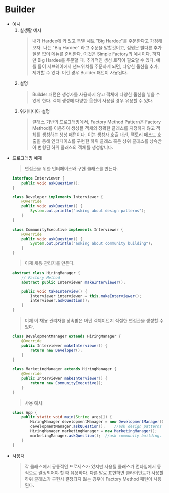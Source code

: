 # Builder

* 예시
   1. 실생활 예시
      > 내가 Hardee에 와 있고 특별 세트 "Big Hardee"를 주문한다고 가정해보자. 나는 "Big Hardee" 라고 주문을 말할것이고, 점원은 별다른 추가 질문 없이 메뉴를 준비한다. 이것은 Simple Factory의 예시이다. 하지만 Big Hardee를 주문할 때, 추가적인 생성 로직이 필요할 수 있다. 예를 들어 서브웨이에서 샌드위치를 주문하게 되면, 다양한 옵션을 추가, 제거할 수 있다. 이런 경우 Builder 패턴이 사용된다.
   2. 설명
      > Builder 패턴은 생성자를 사용하지 않고 객체에 다양한 옵션을 넣을 수 있게 한다. 객체 생성에 다양한 옵션이 사용될 경우 유용할 수 있다.
   3. 위키피디아 설명
      > 클래스 기반의 프로그래밍에서, Factory Method Pattern은 Factory Method를 이용하여 생성될 객체의 정확한 클래스를 지정하지 않고 객체를 생성하는 생성 패턴이다. 이는 생성자 호출 대신, 팩토리 메소드 호출을 통해 인터페이스를 구현한 하위 클래스 혹은 상위 클래스를 상속받아 변형된 하위 클래스의 객체를 생성합니다.
* 프로그래밍 예제
   > 면접관을 위한 인터페이스와 구현 클래스를 만든다.
   ```java
   interface Interviewer {
       public void askQuestion();
   }

   class Developer implements Interviewer {
       @Override
       public void askQuestion() {
           System.out.println("asking about design patterns");
       }
   }

   class CommunityExecutive implements Interviewer {
       @Override
       public void askQuestion() {
           System.out.println("asking about community building");
       }
   }
   ```
   > 이제 채용 관리자를 만든다.
   ```java
   abstract class HiringManager {
       // Factory Method
       abstract public Interviewer makeInterviewer();

       public void takeInterview() {
           Interviewer interviewer = this.makeInterviewer();
           interviewer.askQuestion();
       }
   }
   ```
   > 이제 이 채용 관리자를 상속받은 어떤 객체이던지 적절한 면접관을 생성할 수 있다.
   ```java
   class DevelopmentManager extends HiringManager {
       @Override
       public Interviewer makeInterviewer() {
           return new Developer();
       }
   }

   class MarketingManager extends HiringManager {
       @Override
       public Interviewer makeInterviewer() {
           return new CommunityExecutive();
       }
   }
   ```
   > 사용 예시
   ```java
   class App {
       public static void main(String args[]) {
           HiringManager developmentManager = new DevelopmentManager();
           developmentManager.askQuestion();    //ask design patterns
           HiringManager marketingManager = new MarketingManager();
           marketingManager.askQuestion();  //ask community building.
       }
   }
   ```
* 사용처
   > 각 클래스에서 공통적인 프로세스가 있지만 사용될 클래스가 런타임에서 동적으로 결정되어야 할 때 유용하다. 다른 말료 표현하면 클라이언트가 사용할 하위 클래스가 구현시 결정되지 않는 경우에 Factory Method 패턴이 사용된다.